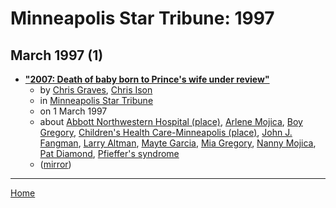 # Minneapolis Star Tribune: 1997

## March 1997 (1)

 - [**"2007: Death of baby born to Prince&#039;s wife under review"**](https://www.startribune.com/2007-death-of-baby-born-to-prince-s-wife-under-review/11466661/)
    - by [Chris Graves](../../../authors/chris-graves/index.md), [Chris Ison](../../../authors/chris-ison/index.md)
    - in [Minneapolis Star Tribune](../../../publications/k-o/minneapolis-star-tribune/index.md)
    - on 1 March 1997
    - about [Abbott Northwestern Hospital (place)](../../../topics/place/abbott-northwestern-hospital/index.md), [Arlene Mojica](../../../topics/arlene-mojica/index.md), [Boy Gregory](../../../topics/boy-gregory/index.md), [Children's Health Care-Minneapolis (place)](../../../topics/place/children-s-health-care-minneapolis/index.md), [John J. Fangman](../../../topics/john-j-fangman/index.md), [Larry Altman](../../../topics/larry-altman/index.md), [Mayte Garcia](../../../topics/mayte-garcia/index.md), [Mia Gregory](../../../topics/mia-gregory/index.md), [Nanny Mojica](../../../topics/nanny-mojica/index.md), [Pat Diamond](../../../topics/pat-diamond/index.md), [Pfieffer's syndrome](../../../topics/pfieffer-s-syndrome/index.md)
    - ([mirror](https://web.archive.org/web/*/https://www.startribune.com/2007-death-of-baby-born-to-prince-s-wife-under-review/11466661/))

----

[Home](../index.md)
